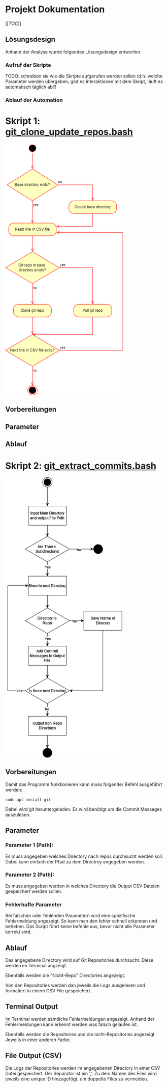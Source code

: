 # Projekt Dokumentation

[[_TOC_]]

## Lösungsdesign

Anhand der Analyse wurde folgendes Lösungsdesign entworfen.

### Aufruf der Skripte

TODO: schreiben sie wie die Skripte aufgerufen werden sollen (d.h. welche Parameter werden übergeben, gibt es Interaktionen mit dem Skript, läuft es automatisch täglich ab?)

### Ablauf der Automation

# Skript 1: [git_clone_update_repos.bash](../bin/Script_1/git_clone_update_repos.bash)

![Script 1](../images/script1_solution_design.drawio.png)

## Vorbereitungen

## Parameter

## Ablauf

# Skript 2: [git_extract_commits.bash](../bin/Script_2/git_extract_commits.bash)

![Script 2](../images/script2_solution_design.drawio.png)

## Vorbereitungen
Damit das Programm funktionieren kann muss folgender Befehl ausgeführt werden:
```
sodo apt install git
```
Dabei wird git heruntergeladen. Es wird benötigt um die Commit Messages auszulesen.

## Parameter

### Parameter 1 (Path):
Es muss angegeben welches Directory nach repos durchsucht werden soll. Dabei kann einfach der Pfad zu dem Directroy angegeben werden.

### Parameter 2 (Path):
Es muss angegeben werden in welches Directory die Output CSV Dateien gespeichert werden sollen.

### Fehlerhafte Parameter
Bei falschen oder fehlenden Parametern wird eine spezifische Fehlermeldung angezeigt. So kann man den fehler schnell erkennen und beheben. Das Script führt keine befehle aus, bevor nicht alle Parameter korrekt sind.

## Ablauf
Das angegebene Directory wird auf Git Repositories durchsucht. Diese werden im Terminal angzeigt.

Ebenfalls werden die "Nicht-Repo" Directories angezeigt.

Von den Repositories werden dan jeweils die Logs ausgelesen und formatiert in einem CSV File gespeichert. 

## Terminal Output
Im Terminal werden sämtliche Fehlermeldungen angezeigt. Anhand der Fehlermeldungen kann erkennt werden was falsch gelaufen ist.

Ebenfalls werden die Repositories und die nicht-Repositories angezeigt. Jeweils in einer anderen Farbe.

## File Output (CSV)
Die Logs der Repositories werden im angegebenen Directory in einer CSV Datei gespeichert. Der Separator ist ein ','. 
Zu dem Namen des Files wird jeweils eine unique ID hinzugefügt, um doppelte Files zu vermeiden.


